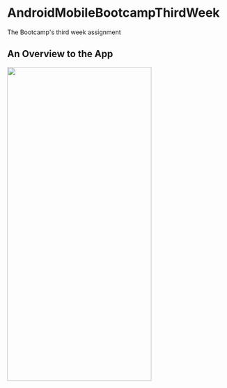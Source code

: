 # AndroidMobileBootcampThirdWeek
The Bootcamp's third week assignment

## An Overview to the App

<img src="https://user-images.githubusercontent.com/35261110/133777205-2e118248-524d-4ec0-b854-8b8d623fe2c7.gif" width="331" height="721"/>
